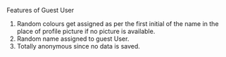 Features of Guest User
1. Random colours get assigned as per the first initial of the name in the place of profile picture if no picture is available.
2. Random name assigned to guest User.
3. Totally anonymous since no data is saved.